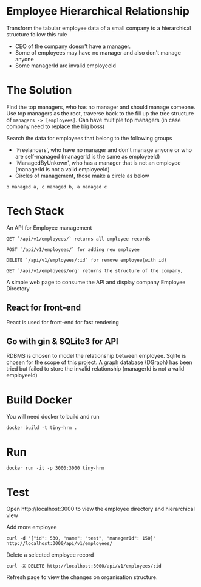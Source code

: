 # Employee Hierarchical Relationship 

Transform the tabular employee data of a small company to a hierarchical structure follow this rule

- CEO of the company doesn't have a manager.
- Some of employees may have no manager and also don't manage anyone
- Some managerId are invalid employeeId 

# The Solution

Find the top managers, who has no manager and should manage someone.
Use top managers as the root, traverse back to the fill up the tree structure of `managers -> [employees]`.
Can have multiple top managers (in case company need to replace the big boss)

Search the data for employees that belong to the following groups

- 'Freelancers', who have no manager and don't manage anyone or who are self-managed (managerId is the same as employeeId)
- 'ManagedByUnkown', who has a manager that is not an employee (managerId is not a valid employeeId)
- Circles of management, those make a circle as below

```
b managed a, c managed b, a managed c
```

# Tech Stack

An API for Employee management

```
GET `/api/v1/employees/` returns all employee records
```
```
POST `/api/v1/employees/` for adding new employee
```
```
DELETE `/api/v1/employees/:id` for remove employee(with id)
```
```
GET `/api/v1/employees/org` returns the structure of the company,
```

A simple web page to consume the API and display company Employee Directory

## React for front-end

React is used for front-end for fast rendering

## Go with gin & SQLite3 for API

RDBMS is chosen to model the relationship between employee.
Sqlite is chosen for the scope of this project.
A graph database (DGraph) has been tried but failed to store the invalid relationship (managerId is not a valid employeeId)

# Build Docker

You will need docker to build and run

```
docker build -t tiny-hrm .
```

# Run

```
docker run -it -p 3000:3000 tiny-hrm
```

# Test

Open http://localhost:3000 to view the employee directory and hierarchical view

Add more employee
```
curl -d '{"id": 530, "name": "test", "managerId": 150}' http://localhost:3000/api/v1/employees/
```
Delete a selected employee record
```
curl -X DELETE http://localhost:3000/api/v1/employees/:id 
```

Refresh page to view the changes on organisation structure.